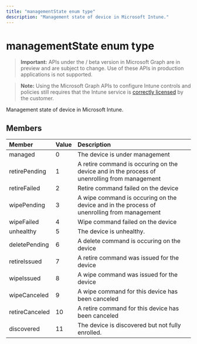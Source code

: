 ---title: "managementState enum type"description: "Management state of device in Microsoft Intune."---# managementState enum type

> **Important:** APIs under the / beta version in Microsoft Graph are in preview and are subject to change. Use of these APIs in production applications is not supported.

> **Note:** Using the Microsoft Graph APIs to configure Intune controls and policies still requires that the Intune service is [correctly licensed](https://go.microsoft.com/fwlink/?linkid=839381) by the customer.

Management state of device in Microsoft Intune.
## Members
|Member|Value|Description|
|:---|:---|:---|
|managed|0|The device is under management|
|retirePending|1|A retire command is occuring on the device and in the process of unenrolling from management|
|retireFailed|2|Retire command failed on the device|
|wipePending|3|A wipe command is occuring on the device and in the process of unenrolling from management|
|wipeFailed|4|Wipe command failed on the device|
|unhealthy|5|The device is unhealthy.|
|deletePending|6|A delete command is occuring on the device |
|retireIssued|7|A retire command was issued for the device|
|wipeIssued|8|A wipe command was issued for the device|
|wipeCanceled|9|A wipe command for this device has been canceled|
|retireCanceled|10|A retire command for this device has been canceled|
|discovered|11|The device is discovered but not fully enrolled.|





